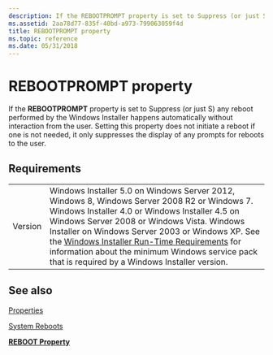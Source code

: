 ```yaml
---
description: If the REBOOTPROMPT property is set to Suppress (or just S) any reboot performed by the Windows Installer happens automatically without interaction from the user.
ms.assetid: 2aa78d77-835f-40bd-a973-799063059f4d
title: REBOOTPROMPT property
ms.topic: reference
ms.date: 05/31/2018
---
```


# REBOOTPROMPT property

If the **REBOOTPROMPT** property is set to Suppress (or just S) any reboot performed by the Windows Installer happens automatically without interaction from the user. Setting this property does not initiate a reboot if one is not needed, it only suppresses the display of any prompts for reboots to the user.

## Requirements



|                    |                                                                                                                                                                                                                                                                                                                                                                                                                                                  |
|--------------------|--------------------------------------------------------------------------------------------------------------------------------------------------------------------------------------------------------------------------------------------------------------------------------------------------------------------------------------------------------------------------------------------------------------------------------------------------|
| Version<br/> | Windows Installer 5.0 on Windows Server 2012, Windows 8, Windows Server 2008 R2 or Windows 7. Windows Installer 4.0 or Windows Installer 4.5 on Windows Server 2008 or Windows Vista. Windows Installer on Windows Server 2003 or Windows XP. See the [Windows Installer Run-Time Requirements](windows-installer-portal.md) for information about the minimum Windows service pack that is required by a Windows Installer version.<br/> |



## See also

<dl> <dt>

[Properties](properties.md)
</dt> <dt>

[System Reboots](system-reboots.md)
</dt> <dt>

[**REBOOT Property**](reboot.md)
</dt> </dl>

 

 




